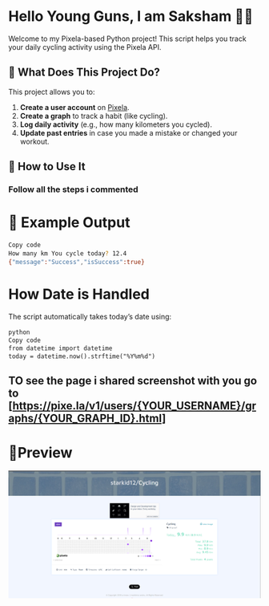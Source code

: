 # Hello Young Guns, I am Saksham 🚴‍♂️

Welcome to my Pixela-based Python project! This script helps you track your daily cycling activity using the Pixela API.

## 📌 What Does This Project Do?

This project allows you to:
1. **Create a user account** on [Pixela](https://pixe.la).
2. **Create a graph** to track a habit (like cycling).
3. **Log daily activity** (e.g., how many kilometers you cycled).
4. **Update past entries** in case you made a mistake or changed your workout.

                                         
##  🚀 How to Use It

###  Follow all the steps i commented

# 🧠 Example Output
```bash
Copy code
How many km You cycle today? 12.4
{"message":"Success","isSuccess":true}
```
# How Date is Handled
The script automatically takes today’s date using:
````
python
Copy code
from datetime import datetime
today = datetime.now().strftime("%Y%m%d")
````
## TO see the page i shared screenshot with you go to [https://pixe.la/v1/users/{YOUR_USERNAME}/graphs/{YOUR_GRAPH_ID}.html]
# 📸Preview
<img src="https://github.com/SakshamBansal753/Python-Based-Projects/blob/main/daily%20hobby%20checker/Screenshot%202025-05-11%20115403.png"/>

